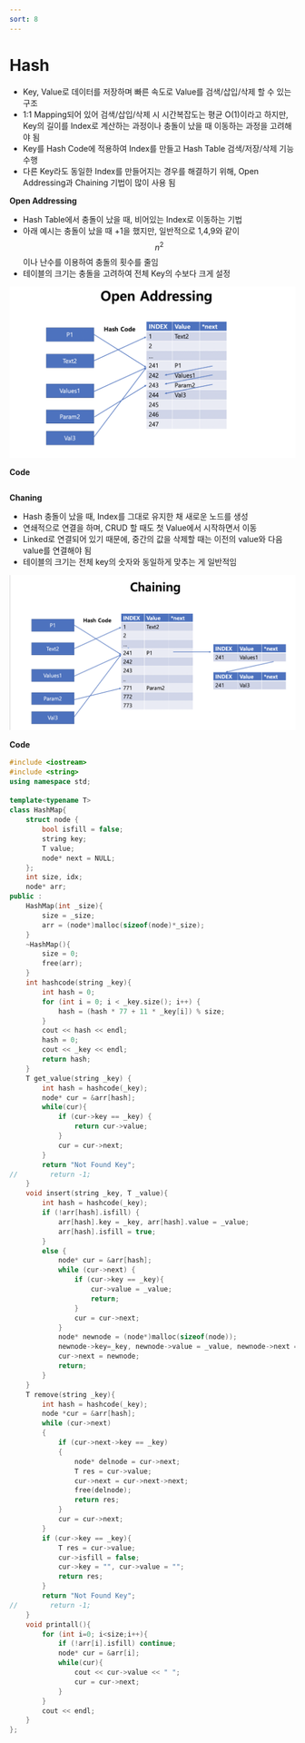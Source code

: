 ```yaml
---
sort: 8
---
```


# Hash

* Key, Value로 데이터를 저장하며 빠른 속도로 Value를 검색/삽입/삭제 할 수 있는 구조
* 1:1 Mapping되어 있어 검색/삽입/삭제 시 시간복잡도는 평균 O(1)이라고 하지만, Key의 길이를 Index로 계산하는 과정이나 충돌이 났을 때 이동하는 과정을 고려해야 됨
* Key를 Hash Code에 적용하여 Index를 만들고 Hash Table 검색/저장/삭제 기능 수행
* 다른 Key라도 동일한 Index를 만들어지는 경우를 해결하기 위해, Open Addressing과 Chaining 기법이 많이 사용 됨

**Open Addressing**

* Hash Table에서 충돌이 났을 때, 비어있는 Index로 이동하는 기법
* 아래 예시는 충돌이 났을 때 +1을 했지만, 일반적으로 1,4,9와 같이 $$n^2$$ 이나 난수를 이용하여 충돌의 횟수를 줄임
* 테이블의 크기는 충돌을 고려하여 전체 Key의 수보다 크게 설정

![Open_Addressing](./Img/Open_Addressing.png)

**Code**

```c++

```



**Chaning**

* Hash 충돌이 났을 때, Index를 그대로 유지한 채 새로운 노드를 생성
* 연쇄적으로 연결을 하며, CRUD 할 때도 첫 Value에서 시작하면서 이동
* Linked로 연결되어 있기 때문에, 중간의 값을 삭제할 때는 이전의 value와 다음 value를 연결해야 됨
* 테이블의 크기는 전체 key의 숫자와 동일하게 맞추는 게 일반적임

![Chaining](./Img/Chaining.png)

**Code**

```c++
#include <iostream>
#include <string>
using namespace std;

template<typename T>
class HashMap{
    struct node {
        bool isfill = false;
        string key;
        T value;
        node* next = NULL;
    };
    int size, idx;
    node* arr;
public :
    HashMap(int _size){
        size = _size;
        arr = (node*)malloc(sizeof(node)*_size);
    }
    ~HashMap(){
        size = 0;
        free(arr);
    }
    int hashcode(string _key){
        int hash = 0;
        for (int i = 0; i < _key.size(); i++) {
            hash = (hash * 77 + 11 * _key[i]) % size;
        }
        cout << hash << endl;
        hash = 0;
        cout << _key << endl;
        return hash;
    }
    T get_value(string _key) {
        int hash = hashcode(_key);
        node* cur = &arr[hash];
        while(cur){
            if (cur->key == _key) {
                return cur->value;
            }
            cur = cur->next;
        }
        return "Not Found Key";
//        return -1;
    }
    void insert(string _key, T _value){
        int hash = hashcode(_key);
        if (!arr[hash].isfill) {
            arr[hash].key = _key, arr[hash].value = _value;
            arr[hash].isfill = true;
        }
        else {
            node* cur = &arr[hash];
            while (cur->next) {
                if (cur->key == _key){
                    cur->value = _value;
                    return;
                }
                cur = cur->next;
            }
            node* newnode = (node*)malloc(sizeof(node));
            newnode->key=_key, newnode->value = _value, newnode->next = NULL;
            cur->next = newnode;
            return;
        }
    }
    T remove(string _key){
        int hash = hashcode(_key);
        node *cur = &arr[hash];
        while (cur->next)
        {
            if (cur->next->key == _key)
            {
                node* delnode = cur->next;
                T res = cur->value;
                cur->next = cur->next->next;
                free(delnode);
                return res;
            }
            cur = cur->next;
        }
        if (cur->key == _key){
            T res = cur->value;
            cur->isfill = false;
            cur->key = "", cur->value = "";
            return res;
        }
        return "Not Found Key";
//        return -1;
    }
    void printall(){
        for (int i=0; i<size;i++){
            if (!arr[i].isfill) continue;
            node* cur = &arr[i];
            while(cur){
                cout << cur->value << " ";
                cur = cur->next;
            }
        }
        cout << endl;
    }
};

```



